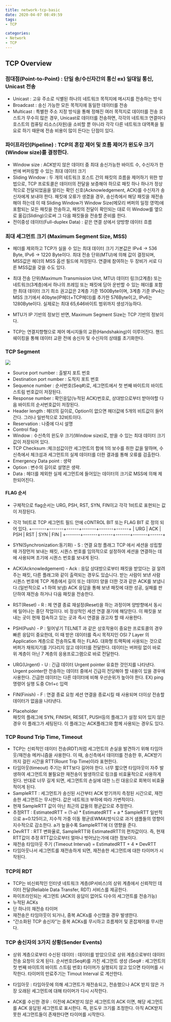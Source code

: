 ```yaml
---
title: network-tcp-basic
date: 2020-04-07 08:49:59
tags: 
- TCP

categories:
- Network
- TCP
---
```


## TCP Overview
### 점대점(Point-to-Point) : 단일 송/수신자간의 통신   ex) 일대일 통신, Unicast 전송

- Unicast : 고유 주소로 식별된 하나의 네트워크 목적지에 메시지를 전송하는 방식
- Broadcast : 송신 가능한 모든 목적지에 동일한 데이터를 전송
- Multicast : 특별한 주소 지정 방식을 통해 정해진 여러 목적지로 데이터를 전송
  호스트가 무수히 많은 경우, Unicast로 데이터를 전송하면, 각각의 네트워크 연결마다 호스트의 컴퓨팅 리소스(자원)을 소비할 뿐 아니라 각각 다른 네트워크 대역폭을 필요로 하기 때문에 전송 비용이 많이 든다는 단점이 있다.

### 파이프라인(Pipeline) : TCP의 혼잡 제어 및 흐름 제어가 윈도우 크기(Window size)를 결정한다.

- Window size : ACK받지 않은 데이터 중 최대 송신가능한 바이트 수, 수신자가 한 번에 버퍼링할 수 있는 최대 데이터 크기
- Sliding Window : 두 개의 네트워크 호스트 간의 패킷의 흐름을 제어하기 위한 방법으로, TCP 프로토콜은 데이터의 전달을 보증해야 하므로 패킷 하나 하나가 정상적으로 전달되었음을 알리는 확인 신호(Acknowledgement, ACK)를 수신자가 송신자에게 보내야 한다.
    패킷에 오류가 생겼을 경우, 송신측에서 해당 패킷을 재전송해야 하는데 이 때 Sliding Window가 Window Size(메모리 버퍼의 일정 영역)에 포함되는 모든 패킷을 전송하고, 패킷의 전달이 확인되는 대로 이 Window를 옆으로 옮김(Sliding)으로써 그 다음 패킷들을 전송할 준비를 한다.
- 전이중성 데이터(Full-duplex Data) : 같은 연결 상에서 양방향 데이터 흐름

 

### 최대 세그먼트 크기 (Maximum Segment Size, MSS)

- 헤더를 제외하고 TCP가 실을 수 있는 최대 데이터 크기
    기본값은 IPv4 -> 536 Byte, IPv6 -> 1220 Byte이다. 
    최대 전송 단위(MTU)에 의해 값이 결정되며, MSS값은 헤더의 MSS 옵션 필드에 저장된다.
    연결에 참여하는 두 장비가 서로 다른 MSS값을 갖을 수도 있다.
 

- 최대 전송 단위(Maximum Transmission Unit, MTU)
    데이터 링크(2계층) 또는 네트워크(3계층)에서 하나의 프레임 또는 패킷에 담아 운반할 수 있는 헤더를 포함한 최대 데이터 크기
    최소 권고값은 2계층 기준 1500Byte이며, 3계층 기준 IPv4는 MSS 크기에서 40byte(IP헤더+TCP헤더)를 추가한 576Byte이고, IPv6는 1280Byte이다.
    실제로는 최대 65,646바이트 범위까지 생성가능하다.

- MTU가 IP 기반의 정보인 반면, Maximum Segment Size는 TCP 기반의 정보이다.
- TCP는 연결지향형으로 제어 메시지들의 교환(Handshaking)이 이루어진다. 핸드쉐이킹을 통해 데이터 교환 전에 송신자 및 수신자의 상태를 초기화한다.

### TCP Segment
![](/images/network/tcp/tcp_segment.png)

- Source port number : 출발지 포트 번호
- Destination port number : 도착지 포트 번호
- Sequence number : 순서번호(Seq#)로, 세그먼트에서 첫 번째 바이트의 바이트 스트림 번호값이 저장된다.
- Response number : 확인응답(누적된 ACK)번호로, 상대방으로부터 받아야할 다음 바이트의 순서번호값이 저장된다.
- Header length : 헤더의 길이로, Option이 없으면 헤더값에 5개의 비트값이 들어간다. 그러나 일반적으로 32비트이다.
- Reservation : 나중에 다시 설명
- Control flag 
- Window : 수신측의 윈도우 크기(Window size)로, 받을 수 있는 최대 데이터 크기값이 저장되어 있다.
- TCP Checksum :체크섬값이란 세그먼트의 합에 1의 보수를 취한 값을 말하며, 수신측에서 체크섬과 세그먼트의 실제 데이터를 더한 결과를 통해 오류를 검출한다.
- Emergency Data point : 생략
- Option : 변수의 길이로 설명은 생략.
- Data : 헤더를 제외한 실제 세그먼트에 들어있는 데이터의 크기로 MSS에 의해 제한되어진다.

#### FLAG 순서

- 구체적으로 flag순서는 URG, PSH, RST, SYN, FIN이고 각각 1비트로 표현되는 값이 저장된다. 
- 각각 1비트로 TCP 세그먼트 필드 안에 cONTROL BIT 또는 FLAG BIT 로 정의 되어 있다.
    +-------+-------+------+-------+-------+------+
    | URG | ACK | PSH | RST | SYN | FIN |
    +-------+-------+------+-------+-------+------+

- SYN(Synchronization:동기화) - S : 연결 요청 플래그
    TCP 에서 세션을 성립할 때  가장먼저 보내는 패킷, 시퀀스 번호를 임의적으로 설정하여 세션을 연결하는 데에 사용되며 초기에 시퀀스 번호를 보내게 된다.
- ACK(Acknowledgement) - Ack : 응답
    상대방으로부터 패킷을 받았다는 걸 알려주는 패킷, 다른 플래그와 같이 출력되는 경우도 있습니다.
    받는 사람이 보낸 사람 시퀀스 번호에 TCP 계층에서 길이 또는 데이터 양을 더한 것과 같은 ACK를 보냅니다.(일반적으로 +1 하여 보냄) 
    ACK 응답을 통해 보낸 패킷에 대한 성공, 실패를 판단하여 재전송 하거나 다음 패킷을 전송한다.
- RST(Reset) - R : 제 연결 종료
    재설정(Reset)을 하는 과정이며 양방향에서 동시에 일어나는 중단 작업이다. 비 정상적인 세션 연결 끊기에 해당한다. 
    이 패킷을 보내는 곳이 현재 접속하고 있는 곳과 즉시 연결을 끊고자 할 때 사용한다.
- PSH(Push) - P : 밀어넣기
    TELNET 과 같은 상호작용이 중요한 프로토콜의 경우 빠른 응답이 중요한데, 이 때 받은 데이터를 즉시 목적지인 OSI 7 Layer 의 Application 계층으로 전송하도록 하는 FLAG. 
    대화형 트랙픽에 사용되는 것으로 버퍼가 채워지기를 기다리지 않고 데이터를 전달한다. 데이터는 버퍼링 없이 바로 위 계층이 아닌 7 계층의 응용프로그램으로 바로 전달한다.
- URG(Urgent) - U : 긴급 데이터
    Urgent pointer 유효한 것인지를 나타낸다. Urgent pointer란 전송하는 데이터 중에서 긴급히 전당해야 할 내용이 있을 경우에 사용한다. 
    긴급한 데이터는 다른 데이터에 비해 우선순위가 높아야 한다. 
    EX) ping 명령어 실행 도중 Ctrl+c 입력
- FIN(Finish) - F : 연결 종료 요청
    세션 연결을 종료시킬 때 사용되며 더이상 전송할 데이터가 없음을 나타낸다.
- Placeholder             
    패킷의 플래그에 SYN, FINISH, RESET, PUSH등의 플래그가 설정 되어 있지 않은 경우 이 플래그가 세팅된다. 이 플래그는 ACK플래그와 함께 사용되는 경우도 있다.


### TCP Round Trip Time, Timeout
- TCP는 신뢰적인 데이터 전송(RDT)처럼 세그먼트의 손실을 발견하기 위해 타임아웃/재전송 메커니즘을 사용한다. 이 때, 송신측에서 데이터를 전송한 후, 
  ACK받기까지 걸린 시간을 RTT(Rount Trip Time)이라 표현한다.
- 타임아웃(timeout) 주기는 RTT보다 길어야 한다. 너무 짧으면 타임아웃이 자주 발생하여 세그먼트의 불필요한 재전송이 발생하므로 링크를 비효율적으로 사용하게 된다. 
  반대로 너무 길게 되면, 세그먼트의 손실에 대한 느린 대응으로 회복이 비효율적이게 된다.
- SampleRTT : 세그먼트가 송신된 시간부터 ACK 받기까지 측정된 시간으로, 재전송한 세그먼트는 무시한다. 값은 네트워크 부하에 따라 가변적이다.
- 현재 SampleRTT 값이 아닌 최근의 값들의 평균값으로 추정한다.
- 추정RTT : EstimatedRTT = (1-a) * EstimatedRTT + a * SampleRTT
    일반적으로 a=0.125이고, 지수적 가중 이동 평균(EWMA)방식으로 과거 샘플들의 영향이 지수적으로 감소한다. a가 높을수록 SampleRTT에 더 영향을 준다.
- DevRTT : RTT 변화율로, SampleRTT와 EstimatedRTT의 편차값이다. 즉, 현재 RTT값이 추정 RTT값으로부터 얼마나 벗어났는가에 대한 정보이다.
- 재전송 타임아웃 주기 (Timeout Interval) = EstimatedRTT + 4 * DevRTT
- 타임아웃나서 세그먼트를 재전송하게 되면, 재전송한 세그먼트에 대한 타이머가 시작된다.

### TCP의 RDT
- TCP는 비신뢰적인 인터넷 네트워크 계층(IP서비스)의 상위 계층에서 신뢰적인 데이터 전달(Reliable Data Transfer, RDT) 서비스를 제공한다.
- 파이프라인되는 세그먼트 (ACK의 응답이 없어도 다수의 세그먼트를 전송가능)
- 누적된 ACKs
- 단 하나의 재전송 타이머
- 재전송은 타임아웃이 되거나, 중복 ACKs를 수신했을 경우 발생한다.
- “간소화된 TCP 송신자”는 중복 ACKs를 무시하고 흐름제어 및 혼잡제어를 무시한다.

### TCP 송신자의 3가지 상황(Sender Events)
- 상위 계층으로부터 수신된 데이터 : 데이터를 받았으므로 상위 계층으로부터 데이터 전송 요청이 오게 된다.
    순서번호(Seq#)를 가진 세그먼트 생성 (Seq# : 세그먼트의 첫 번째 바이트의 바이트 스트림 번호)
    타이머가 실행되지 않고 있으면 타이머를 시작한다.
    타이머의 만료주기는 Timout Interval 로 계산한다.

- 타임아웃 : 타임아웃에 의해 세그먼트가 재전송되고, 전송했으나 ACK 받지 않은 가장 오래된 세그먼트에 대해 타이머가 다시 시작한다.
- ACK를 수신한 경우 : 이전에 ACK받지 않은 세그먼트의 ACK 이면, 해당 세그먼트를 ACK 응답된 세그먼트로 표시한다. 
    즉, 윈도우 크기를 조정한다. 아직 ACK받지 못한 세그먼트들이 존재한다면 타이머를 시작한다.